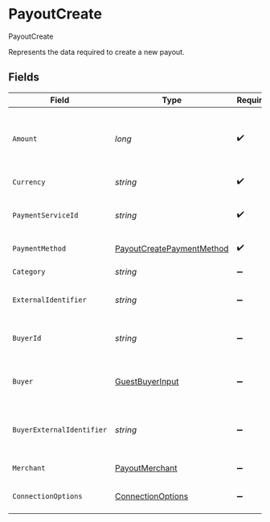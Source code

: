 # PayoutCreate

PayoutCreate

Represents the data required to create a new payout.


## Fields

| Field                                                                                                                                                      | Type                                                                                                                                                       | Required                                                                                                                                                   | Description                                                                                                                                                | Example                                                                                                                                                    |
| ---------------------------------------------------------------------------------------------------------------------------------------------------------- | ---------------------------------------------------------------------------------------------------------------------------------------------------------- | ---------------------------------------------------------------------------------------------------------------------------------------------------------- | ---------------------------------------------------------------------------------------------------------------------------------------------------------- | ---------------------------------------------------------------------------------------------------------------------------------------------------------- |
| `Amount`                                                                                                                                                   | *long*                                                                                                                                                     | :heavy_check_mark:                                                                                                                                         | The monetary amount for this payout, in the smallest currency unit for the given currency, for example `1299` cents to create an authorization for $12.99. | 1299                                                                                                                                                       |
| `Currency`                                                                                                                                                 | *string*                                                                                                                                                   | :heavy_check_mark:                                                                                                                                         | The ISO-4217 currency code for this payout.                                                                                                                | EUR                                                                                                                                                        |
| `PaymentServiceId`                                                                                                                                         | *string*                                                                                                                                                   | :heavy_check_mark:                                                                                                                                         | The ID of the payment service to use for the payout.                                                                                                       | ed8bd87d-85ad-40cf-8e8f-007e21e55aad                                                                                                                       |
| `PaymentMethod`                                                                                                                                            | [PayoutCreatePaymentMethod](../../Models/Components/PayoutCreatePaymentMethod.md)                                                                          | :heavy_check_mark:                                                                                                                                         | The type of payment method to send funds too.                                                                                                              |                                                                                                                                                            |
| `Category`                                                                                                                                                 | *string*                                                                                                                                                   | :heavy_minus_sign:                                                                                                                                         | The type of payout to process.                                                                                                                             | online_gambling                                                                                                                                            |
| `ExternalIdentifier`                                                                                                                                       | *string*                                                                                                                                                   | :heavy_minus_sign:                                                                                                                                         | A value that can be used to match the payout against your own records.                                                                                     | payout-12345                                                                                                                                               |
| `BuyerId`                                                                                                                                                  | *string*                                                                                                                                                   | :heavy_minus_sign:                                                                                                                                         | The `id` of a stored buyer to use for this payout Use this instead of the `buyer` or `buyer_external_identifier`.                                          | fe26475d-ec3e-4884-9553-f7356683f7f9                                                                                                                       |
| `Buyer`                                                                                                                                                    | [GuestBuyerInput](../../Models/Components/GuestBuyerInput.md)                                                                                              | :heavy_minus_sign:                                                                                                                                         | Inline buyer details for the payout. Use this instead of the `buyer_id` or `buyer_external_identifier`.                                                    |                                                                                                                                                            |
| `BuyerExternalIdentifier`                                                                                                                                  | *string*                                                                                                                                                   | :heavy_minus_sign:                                                                                                                                         | The `external_identifier` of a stored buyer to use for this payout. Use this instead of the `buyer_id` or `buyer`.                                         | buyer-12345                                                                                                                                                |
| `Merchant`                                                                                                                                                 | [PayoutMerchant](../../Models/Components/PayoutMerchant.md)                                                                                                | :heavy_minus_sign:                                                                                                                                         | Merchant information for the source of the payout.                                                                                                         |                                                                                                                                                            |
| `ConnectionOptions`                                                                                                                                        | [ConnectionOptions](../../Models/Components/ConnectionOptions.md)                                                                                          | :heavy_minus_sign:                                                                                                                                         | Optional fields for processing payouts on specific payment services.                                                                                       |                                                                                                                                                            |